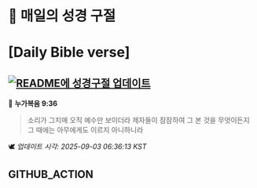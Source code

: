 # 🙏 매일의 성경 구절
# [Daily Bible verse]
## [![README에 성경구절 업데이트](https://github.com/DONGSUKA/first_test/actions/workflows/update-readme-bible.yml/badge.svg)](https://github.com/DONGSUKA/first_test/actions/workflows/update-readme-bible.yml)
<!-- START_BIBLE_VERSE -->
📖 **누가복음 9:36**
> 소리가 그치매 오직 예수만 보이더라 제자들이 잠잠하여 그 본 것을 무엇이든지 그 때에는 아무에게도 이르지 아니하니라

🕊️ _업데이트 시각: 2025-09-03 06:36:13 KST_
  <!-- END_BIBLE_VERSE -->
## GITHUB_ACTION
